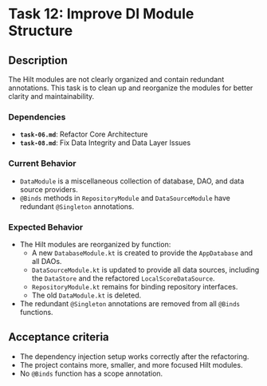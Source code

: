 # Task 12: Improve DI Module Structure

## Description

The Hilt modules are not clearly organized and contain redundant annotations. This task is to clean up and reorganize the modules for better clarity and maintainability.

### Dependencies

- **`task-06.md`**: Refactor Core Architecture
- **`task-08.md`**: Fix Data Integrity and Data Layer Issues

### Current Behavior

-   `DataModule` is a miscellaneous collection of database, DAO, and data source providers.
-   `@Binds` methods in `RepositoryModule` and `DataSourceModule` have redundant `@Singleton` annotations.

### Expected Behavior

-   The Hilt modules are reorganized by function:
    -   A new `DatabaseModule.kt` is created to provide the `AppDatabase` and all DAOs.
    -   `DataSourceModule.kt` is updated to provide all data sources, including the `DataStore` and the refactored `LocalScoreDataSource`.
    -   `RepositoryModule.kt` remains for binding repository interfaces.
    -   The old `DataModule.kt` is deleted.
-   The redundant `@Singleton` annotations are removed from all `@Binds` functions.

## Acceptance criteria

- The dependency injection setup works correctly after the refactoring.
- The project contains more, smaller, and more focused Hilt modules.
- No `@Binds` function has a scope annotation.
